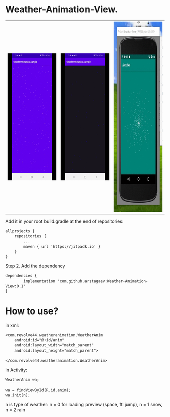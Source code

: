 # Weather-Animation-View.


<table style= padding:10px">
  <tr>
    <td>  <img src="./snowanim.gif"  alt="1" width = 300px height = 400px ></td>
    <td>  <img src="./rainanim.gif"  alt="1" width = 300px height = 400px ></td>
    <td>  <img src="./spaceanim.gif"  alt="1" width = 300px height = 600px ></td>
      
</table>


Add it in your root build.gradle at the end of repositories:

	allprojects {
		repositories {
			...
			maven { url 'https://jitpack.io' }
		}
	}
Step 2. Add the dependency

	dependencies {
	        implementation 'com.github.arstagaev:Weather-Animation-View:0.1'
	}
	
# How to use?

in xml:
    
    <com.revolve44.weatheranimation.WeatherAnim
        android:id="@+id/anim"
        android:layout_width="match_parent"
        android:layout_height="match_parent">

    </com.revolve44.weatheranimation.WeatherAnim>

in Activity:
    
    WeatherAnim wa;
    
    wa = findViewById(R.id.anim);
    wa.init(n);
    
 n is type of weather:
 n = 0 for loading preview (space, ftl jump),
 n = 1 snow,
 n = 2 rain
